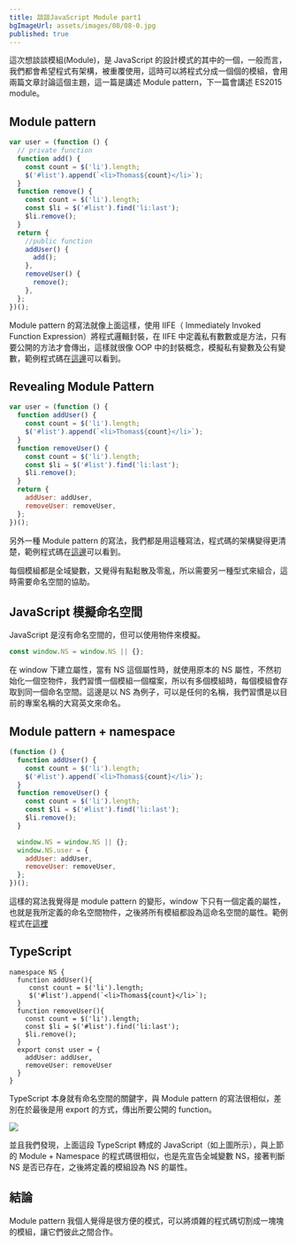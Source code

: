 ```yaml
---
title: 談談JavaScript Module part1
bgImageUrl: assets/images/08/08-0.jpg
published: true
---
```


這次想談談模組(Module)，是 JavaScript 的設計模式的其中的一個，一般而言，我們都會希望程式有架構，被重覆使用，這時可以將程式分成一個個的模組，會用兩篇文章討論這個主題，這一篇是講述 Module pattern，下一篇會講述 ES2015 module。

## Module pattern

```javascript
var user = (function () {
  // private function
  function add() {
    const count = $('li').length;
    $('#list').append(`<li>Thomas${count}</li>`);
  }
  function remove() {
    const count = $('li').length;
    const $li = $('#list').find('li:last');
    $li.remove();
  }
  return {
    //public function
    addUser() {
      add();
    },
    removeUser() {
      remove();
    },
  };
})();
```

Module pattern 的寫法就像上面這樣，使用 IIFE（ Immediately Invoked Function Expression）將程式邏輯封裝，在 IIFE 中定義私有數數或是方法，只有要公開的方法才會傳出，這樣就很像 OOP 中的封裝概念，模擬私有變數及公有變數，範例程式碼在[這邊](https://jsfiddle.net/thomascsd/b354wuoz/35/)可以看到。

## Revealing Module Pattern

```javascript
var user = (function () {
  function addUser() {
    const count = $('li').length;
    $('#list').append(`<li>Thomas${count}</li>`);
  }
  function removeUser() {
    const count = $('li').length;
    const $li = $('#list').find('li:last');
    $li.remove();
  }
  return {
    addUser: addUser,
    removeUser: removeUser,
  };
})();
```

另外一種 Module pattern 的寫法，我們都是用這種寫法，程式碼的架構變得更清楚，範例程式碼在[這邊](https://jsfiddle.net/thomascsd/r2pm4cj1/)可以看到。

每個模組都是全域變數，又覺得有點鬆散及零亂，所以需要另一種型式來組合，這時需要命名空間的協助。

## JavaScript 模擬命名空間

JavaScript 是沒有命名空間的，但可以使用物件來模擬。

```javascript
const window.NS = window.NS || {};
```

在 window 下建立屬性，當有 NS 這個屬性時，就使用原本的 NS 屬性，不然初始化一個空物件，我們習慣一個模組一個檔案，所以有多個模組時，每個模組會存取到同一個命名空間。這邊是以 NS 為例子，可以是任何的名稱，我們習慣是以目前的專案名稱的大寫英文來命名。

## Module pattern + namespace

```javascript
(function () {
  function addUser() {
    const count = $('li').length;
    $('#list').append(`<li>Thomas${count}</li>`);
  }
  function removeUser() {
    const count = $('li').length;
    const $li = $('#list').find('li:last');
    $li.remove();
  }

  window.NS = window.NS || {};
  window.NS.user = {
    addUser: addUser,
    removeUser: removeUser,
  };
})();
```

這樣的寫法我覺得是 module pattern 的變形，window 下只有一個定義的屬性，也就是我所定義的命名空間物件，之後將所有模組都設為這命名空間的屬性。範例程式在[這裡](https://jsfiddle.net/thomascsd/g6h8wza1/6/)

## TypeScript

```'typescript
namespace NS {
  function addUser(){
     const count = $('li').length;
     $('#list').append(`<li>Thomas${count}</li>`);
  }
  function removeUser(){
    const count = $('li').length;
    const $li = $('#list').find('li:last');
    $li.remove();
  }
  export const user = {
    addUser: addUser,
    removeUser: removeUser
  }
}

```

TypeScript 本身就有命名空間的關鍵字，與 Module pattern 的寫法很相似，差別在於最後是用 export 的方式，傳出所要公開的 function。

<img class="img-responsive" src="assets/images/08/08-1.png">

並且我們發現，上面這段 TypeScript 轉成的 JavaScript（如上圖所示），與上節的 Module + Namespace 的程式碼很相似，也是先宣告全堿變數 NS，接著判斷 NS 是否已存在，之後將定義的模組設為 NS 的屬性。

## 結論

Module pattern 我個人覺得是很方便的模式，可以將煩雜的程式碼切割成一塊塊的模組，讓它們彼此之間合作。
